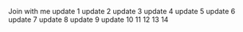 Join with me
update 1 
update 2
update 3
update 4
update 5
update 6
update 7
update 8
update 9
update 10
11
12
13
14
